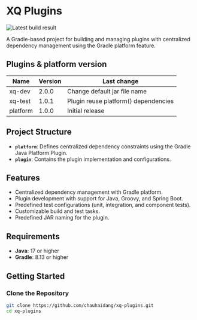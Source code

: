 # XQ Plugins 
![Latest build result](https://github.com/chauhaidang/xq-plugins/actions/workflows/ci.yml/badge.svg?branch=main)

A Gradle-based project for building and managing plugins with centralized dependency management using the Gradle platform feature.

## Plugins & platform version
| Name     | Version | Last change                          |
|----------|---------|--------------------------------------|
| xq-dev   | 2.0.0   | Change default jar file name         |
| xq-test  | 1.0.1   | Plugin reuse platform() dependencies |
| platform | 1.0.0   | Initial release                      |

## Project Structure

- **`platform`**: Defines centralized dependency constraints using the Gradle Java Platform Plugin.
- **`plugin`**: Contains the plugin implementation and configurations.

## Features

- Centralized dependency management with Gradle platform.
- Plugin development with support for Java, Groovy, and Spring Boot.
- Predefined test configurations (unit, integration, and component tests).
- Customizable build and test tasks.
- Predefined JAR naming for the plugin.

## Requirements

- **Java**: 17 or higher
- **Gradle**: 8.13 or higher

## Getting Started

### Clone the Repository

```bash
git clone https://github.com/chauhaidang/xq-plugins.git
cd xq-plugins
